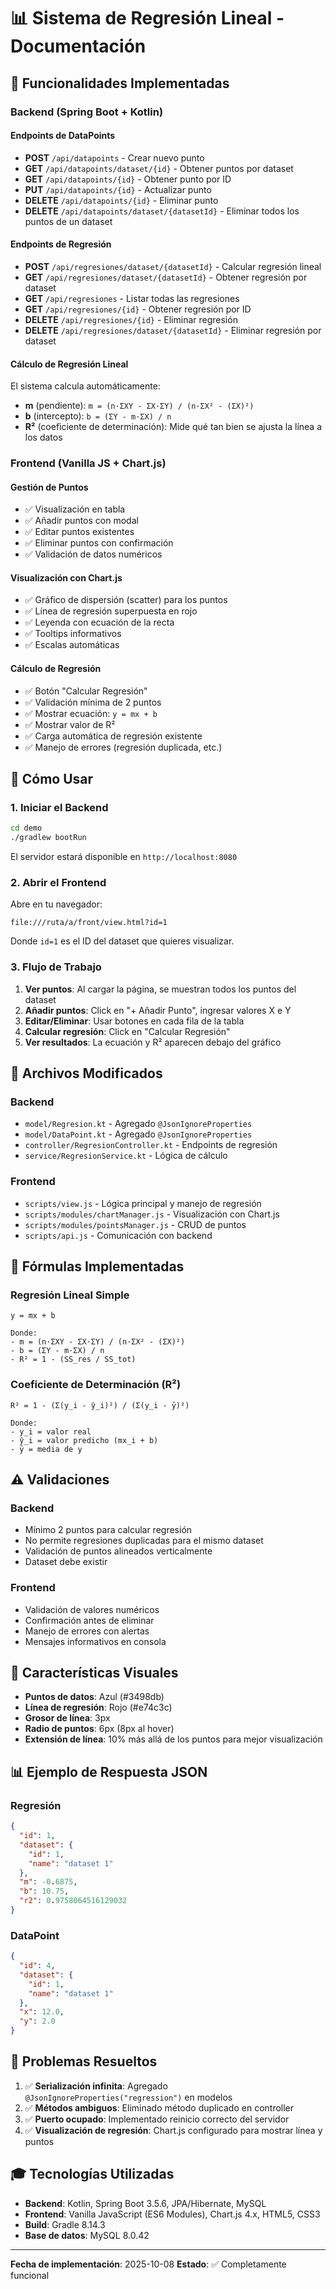 # 📊 Sistema de Regresión Lineal - Documentación

## 🎯 Funcionalidades Implementadas

### Backend (Spring Boot + Kotlin)

#### Endpoints de DataPoints
- **POST** `/api/datapoints` - Crear nuevo punto
- **GET** `/api/datapoints/dataset/{id}` - Obtener puntos por dataset
- **GET** `/api/datapoints/{id}` - Obtener punto por ID
- **PUT** `/api/datapoints/{id}` - Actualizar punto
- **DELETE** `/api/datapoints/{id}` - Eliminar punto
- **DELETE** `/api/datapoints/dataset/{datasetId}` - Eliminar todos los puntos de un dataset

#### Endpoints de Regresión
- **POST** `/api/regresiones/dataset/{datasetId}` - Calcular regresión lineal
- **GET** `/api/regresiones/dataset/{datasetId}` - Obtener regresión por dataset
- **GET** `/api/regresiones` - Listar todas las regresiones
- **GET** `/api/regresiones/{id}` - Obtener regresión por ID
- **DELETE** `/api/regresiones/{id}` - Eliminar regresión
- **DELETE** `/api/regresiones/dataset/{datasetId}` - Eliminar regresión por dataset

#### Cálculo de Regresión Lineal
El sistema calcula automáticamente:
- **m** (pendiente): `m = (n·ΣXY - ΣX·ΣY) / (n·ΣX² - (ΣX)²)`
- **b** (intercepto): `b = (ΣY - m·ΣX) / n`
- **R²** (coeficiente de determinación): Mide qué tan bien se ajusta la línea a los datos

### Frontend (Vanilla JS + Chart.js)

#### Gestión de Puntos
- ✅ Visualización en tabla
- ✅ Añadir puntos con modal
- ✅ Editar puntos existentes
- ✅ Eliminar puntos con confirmación
- ✅ Validación de datos numéricos

#### Visualización con Chart.js
- ✅ Gráfico de dispersión (scatter) para los puntos
- ✅ Línea de regresión superpuesta en rojo
- ✅ Leyenda con ecuación de la recta
- ✅ Tooltips informativos
- ✅ Escalas automáticas

#### Cálculo de Regresión
- ✅ Botón "Calcular Regresión"
- ✅ Validación mínima de 2 puntos
- ✅ Mostrar ecuación: `y = mx + b`
- ✅ Mostrar valor de R²
- ✅ Carga automática de regresión existente
- ✅ Manejo de errores (regresión duplicada, etc.)

## 🚀 Cómo Usar

### 1. Iniciar el Backend
```bash
cd demo
./gradlew bootRun
```
El servidor estará disponible en `http://localhost:8080`

### 2. Abrir el Frontend
Abre en tu navegador:
```
file:///ruta/a/front/view.html?id=1
```
Donde `id=1` es el ID del dataset que quieres visualizar.

### 3. Flujo de Trabajo
1. **Ver puntos**: Al cargar la página, se muestran todos los puntos del dataset
2. **Añadir puntos**: Click en "+ Añadir Punto", ingresar valores X e Y
3. **Editar/Eliminar**: Usar botones en cada fila de la tabla
4. **Calcular regresión**: Click en "Calcular Regresión"
5. **Ver resultados**: La ecuación y R² aparecen debajo del gráfico

## 🔧 Archivos Modificados

### Backend
- `model/Regresion.kt` - Agregado `@JsonIgnoreProperties`
- `model/DataPoint.kt` - Agregado `@JsonIgnoreProperties`
- `controller/RegresionController.kt` - Endpoints de regresión
- `service/RegresionService.kt` - Lógica de cálculo

### Frontend
- `scripts/view.js` - Lógica principal y manejo de regresión
- `scripts/modules/chartManager.js` - Visualización con Chart.js
- `scripts/modules/pointsManager.js` - CRUD de puntos
- `scripts/api.js` - Comunicación con backend

## 📐 Fórmulas Implementadas

### Regresión Lineal Simple
```
y = mx + b

Donde:
- m = (n·ΣXY - ΣX·ΣY) / (n·ΣX² - (ΣX)²)
- b = (ΣY - m·ΣX) / n
- R² = 1 - (SS_res / SS_tot)
```

### Coeficiente de Determinación (R²)
```
R² = 1 - (Σ(y_i - ŷ_i)²) / (Σ(y_i - ȳ)²)

Donde:
- y_i = valor real
- ŷ_i = valor predicho (mx_i + b)
- ȳ = media de y
```

## ⚠️ Validaciones

### Backend
- Mínimo 2 puntos para calcular regresión
- No permite regresiones duplicadas para el mismo dataset
- Validación de puntos alineados verticalmente
- Dataset debe existir

### Frontend
- Validación de valores numéricos
- Confirmación antes de eliminar
- Manejo de errores con alertas
- Mensajes informativos en consola

## 🎨 Características Visuales

- **Puntos de datos**: Azul (#3498db)
- **Línea de regresión**: Rojo (#e74c3c)
- **Grosor de línea**: 3px
- **Radio de puntos**: 6px (8px al hover)
- **Extensión de línea**: 10% más allá de los puntos para mejor visualización

## 📊 Ejemplo de Respuesta JSON

### Regresión
```json
{
  "id": 1,
  "dataset": {
    "id": 1,
    "name": "dataset 1"
  },
  "m": -0.6875,
  "b": 10.75,
  "r2": 0.9758064516129032
}
```

### DataPoint
```json
{
  "id": 4,
  "dataset": {
    "id": 1,
    "name": "dataset 1"
  },
  "x": 12.0,
  "y": 2.0
}
```

## 🐛 Problemas Resueltos

1. ✅ **Serialización infinita**: Agregado `@JsonIgnoreProperties("regression")` en modelos
2. ✅ **Métodos ambiguos**: Eliminado método duplicado en controller
3. ✅ **Puerto ocupado**: Implementado reinicio correcto del servidor
4. ✅ **Visualización de regresión**: Chart.js configurado para mostrar línea y puntos

## 🎓 Tecnologías Utilizadas

- **Backend**: Kotlin, Spring Boot 3.5.6, JPA/Hibernate, MySQL
- **Frontend**: Vanilla JavaScript (ES6 Modules), Chart.js 4.x, HTML5, CSS3
- **Build**: Gradle 8.14.3
- **Base de datos**: MySQL 8.0.42

---
**Fecha de implementación**: 2025-10-08
**Estado**: ✅ Completamente funcional
